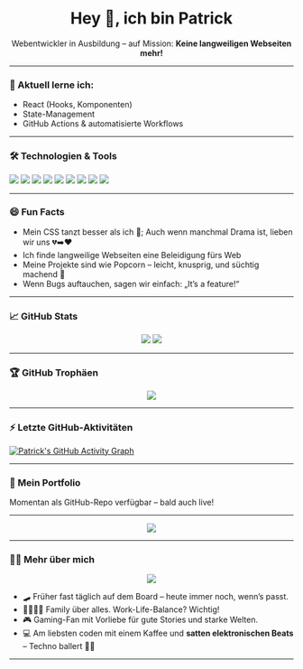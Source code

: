 <h1 align="center">Hey 👋, ich bin Patrick</h1>
<p align="center">Webentwickler in Ausbildung – auf Mission: <strong>Keine langweiligen Webseiten mehr!</strong></p>

---

### 🧠 Aktuell lerne ich:
- React (Hooks, Komponenten)
- State-Management
- GitHub Actions & automatisierte Workflows

---

### 🛠️ Technologien & Tools  
<p align="left">
  <img src="https://img.shields.io/badge/HTML5-E34F26?logo=html5&logoColor=white" />
  <img src="https://img.shields.io/badge/CSS3-1572B6?logo=css3&logoColor=white" />
  <img src="https://img.shields.io/badge/JavaScript-F7DF1E?logo=javascript&logoColor=black" />
  <img src="https://img.shields.io/badge/React-20232a?logo=react&logoColor=61dafb" />
  <img src="https://img.shields.io/badge/TailwindCSS-38B2AC?logo=tailwind-css&logoColor=white" />
  <img src="https://img.shields.io/badge/Bootstrap-563D7C?logo=bootstrap&logoColor=white" />
  <img src="https://img.shields.io/badge/Figma-F24E1E?logo=figma&logoColor=white" />
  <img src="https://img.shields.io/badge/UI%2FUX-Design-informational" />
  <img src="https://img.shields.io/badge/GitHub_Actions-2088FF?logo=github-actions&logoColor=white" />
</p>

---

### 😄 Fun Facts  
- Mein CSS tanzt besser als ich 🕺; Auch wenn manchmal Drama ist, lieben wir uns 💔➡️❤️
- Ich finde langweilige Webseiten eine Beleidigung fürs Web  
- Meine Projekte sind wie Popcorn – leicht, knusprig, und süchtig machend 🍿  
- Wenn Bugs auftauchen, sagen wir einfach: „It’s a feature!“

---

### 📈 GitHub Stats

<p align="center">
  <img src="https://github-readme-stats.vercel.app/api?username=PatKaiUI&show_icons=true&theme=tokyonight" />
  <img src="https://github-readme-stats.vercel.app/api/top-langs/?username=PatKaiUI&layout=compact&theme=tokyonight" />
</p>

---

### 🏆 GitHub Trophäen

<p align="center">
  <img src="https://github-profile-trophy.vercel.app/?username=PatKaiUI&theme=onedark&no-frame=true&row=1&column=7" />
</p>

---

### ⚡ Letzte GitHub-Aktivitäten

[![Patrick's GitHub Activity Graph](https://github-readme-activity-graph.vercel.app/graph?username=PatKaiUI&theme=tokyo-night)](https://github.com/Ashutosh00710/github-readme-activity-graph)

---

### 📂 Mein Portfolio
Momentan als GitHub-Repo verfügbar – bald auch live!

---

<div align="center">
  <img src="https://readme-typing-svg.herokuapp.com?font=Fira+Code&size=22&pause=1000&color=0DF7FF&center=true&vCenter=true&width=500&lines=Web+Apps+die+knallen!;Design+trifft+Code.;Ich+baue+Innovationen+statt+Kopien.;Let%E2%80%99s+build+something+great!" />
</div>

---

### 🧍‍♂️ Mehr über mich

<div align="center">
  <img src="https://readme-typing-svg.herokuapp.com?font=Fira+Code&size=20&pause=1000&color=F7F7F7&center=true&vCenter=true&width=500&lines=Skater+at+heart%2C+Coder+by+passion.;Family+first+%E2%9D%A4%EF%B8%8F+Code+second+%F0%9F%92%BB;Pixel+Perfect+%7C+Bug+Hunter+%7C+Game+Lover" />
</div>

- 🛹 Früher fast täglich auf dem Board – heute immer noch, wenn’s passt.
- 👨‍👩‍👧‍👦 Family über alles. Work-Life-Balance? Wichtig!
- 🎮 Gaming-Fan mit Vorliebe für gute Stories und starke Welten.
- 💻 Am liebsten coden mit einem Kaffee und **satten elektronischen Beats** – Techno ballert 🖤🎶

---
